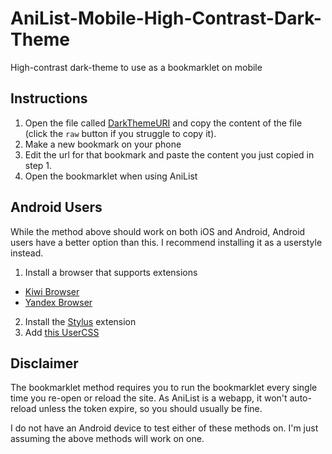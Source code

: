 # AniList-Mobile-High-Contrast-Dark-Theme
High-contrast dark-theme to use as a bookmarklet on mobile

## Instructions
1. Open the file called [DarkThemeURI](/DarkThemeURI) and copy the content of the file (click the `raw` button if you struggle to copy it).
2. Make a new bookmark on your phone
3. Edit the url for that bookmark and paste the content you just copied in step 1.
4. Open the bookmarklet when using AniList

## Android Users
While the method above should work on both iOS and Android, Android users have a better option than this. I recommend installing it as a userstyle instead.
1. Install a browser that supports extensions
  - [Kiwi Browser](https://kiwibrowser.com/)
  - [Yandex Browser](https://browser.yandex.com/mobile/)
2. Install the [Stylus](https://chrome.google.com/webstore/detail/stylus/clngdbkpkpeebahjckkjfobafhncgmne?hl=en-GB) extension
3. Add [this UserCSS](https://greasyfork.org/en/scripts/416013-anilist-high-contrast-dark-theme)

## Disclaimer
The bookmarklet method requires you to run the bookmarklet every single time you re-open or reload the site. As AniList is a webapp, it won't auto-reload unless the token expire, so you should usually be fine.

I do not have an Android device to test either of these methods on. I'm just assuming the above methods will work on one.
